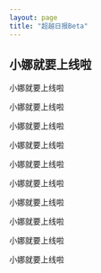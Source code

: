 ```yaml
---
layout: page
title: "超越日报Beta"
---
```

## 小娜就要上线啦

小娜就要上线啦

小娜就要上线啦

小娜就要上线啦

小娜就要上线啦

小娜就要上线啦

小娜就要上线啦

小娜就要上线啦

小娜就要上线啦

小娜就要上线啦

小娜就要上线啦

